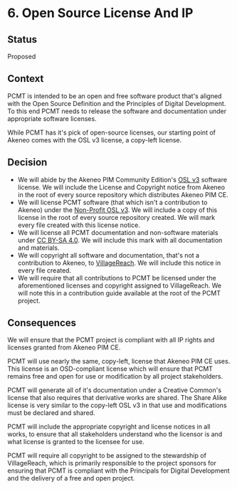 # 6. Open Source License And IP

## Status

Proposed

## Context

PCMT is intended to be an open and free software product that's aligned with
the Open Source Definition and the Principles of Digital Development.  To this
end PCMT needs to release the software and documentation under appropriate
software licenses.

While PCMT has it's pick of open-source licenses, our starting point of Akeneo
comes with the OSL v3 license, a copy-left license.

## Decision

- We will abide by the Akeneo PIM Community Edition's [OSL v3][osl3] software 
  license. We will include the License and Copyright notice from Akeneo in the 
  root of every source repository which distributes Akeneo PIM CE.
- We will license PCMT software (that which isn't a contribution to Akeneo)
  under the [Non-Profit OSL v3][nposl3].  We will include a copy of this license 
  in the root of every source repository created.  We will mark every file 
  created with this license notice.
- We will license all PCMT documentation and non-software materials under
  [CC BY-SA 4.0][cc-by-sa]. We will include this mark with all documentation 
  and materials.
- We will copyright all software and documentation, that's not a contribution to 
  Akeneo, to [VillageReach][villagereach].  We will include this notice in every 
  file created.
- We will require that all contributions to PCMT be licensed under the
  aforementioned licenses and copyright assigned to VillageReach.  We will
  note this in a contribution guide available at the root of the PCMT project.

## Consequences

We will ensure that the PCMT project is compliant with all IP rights and
licenses granted from Akeneo PIM CE.

PCMT will use nearly the same, copy-left, license that Akeneo PIM CE uses.
This license is an OSD-compliant license which will ensure that PCMT remains 
free and open for use or modification by all project stakeholders.

PCMT will generate all of it's documentation under a Creative Common's license
that also requires that derivative works are shared.  The Share Alike license is 
very similar to the copy-left OSL v3 in that use and modifications must be 
declared and shared.

PCMT will include the appropriate copyright and license notices in all works,
to ensure that all stakeholders understand who the licensor is and what license 
is granted to the licensee for use.

PCMT will require all copyright to be assigned to the stewardship of 
VillageReach, which is primarily responsible to the project sponsors for
ensuring that PCMT is compliant with the Principals for Digital Development
and the delivery of a free and open project.

[osl3]: https://opensource.org/licenses/OSL-3.0
[nposl3]: https://opensource.org/licenses/NPOSL-3.0
[cc-by-sa]: https://creativecommons.org/licenses/by-sa/4.0/
[villagereach]: https://villagereach.org